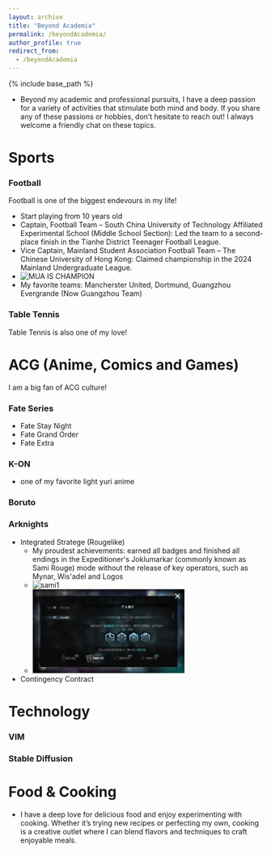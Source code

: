 ```yaml
---
layout: archive
title: "Beyond Academia"
permalink: /beyondAcademia/
author_profile: true
redirect_from:
  - /beyondAcademia
---
```

{% include base_path %}
- Beyond my academic and professional pursuits, I have a deep passion for a variety of activities that stimulate both mind and body. If you share any of these passions or hobbies, don’t hesitate to reach out! I always welcome a friendly chat on these topics.

# Sports

### Football

Football is one of the biggest endevours in my life!

- Start playing from 10 years old
- Captain, Football Team – South China University of Technology Affiliated Experimental School (Middle School Section): Led the team to a second-place finish in the Tianhe District Teenager Football League.
- Vice Captain, Mainland Student Association Football Team – The Chinese University of Hong Kong: Claimed championship in the 2024 Mainland Undergraduate League.
- <img src="../images/mua_champion.jpg" alt="MUA IS CHAMPION" width="300"/> 
- My favorite teams: Mancherster United, Dortmund, Guangzhou Evergrande (Now Guangzhou Team)

### Table Tennis

Table Tennis is also one of my love!

# ACG (Anime, Comics and Games)

I am a big fan of ACG culture!

### Fate Series
- Fate Stay Night
- Fate Grand Order
- Fate Extra

### K-ON
- one of my favorite light yuri anime 

### Boruto

### Arknights
- Integrated Stratege (Rougelike)
    - My proudest achievements:  earned all badges and finished all endings in the Expeditioner's Joklumarkar (commonly known as Sami Rouge) mode without the release of key operators, such as Mynar, Wis'adel and Logos
    - <img src="../images/sami_all_badges.png" alt="sami1" width="300"/> 
    - <img src="../images/sami_all_endings.png" alt="sami2" width="300"/> 
- Contingency Contract

# Technology

### VIM

### Stable Diffusion

# Food & Cooking
- I have a deep love for delicious food and enjoy experimenting with cooking. Whether it’s trying new recipes or perfecting my own, cooking is a creative outlet where I can blend flavors and techniques to craft enjoyable meals.